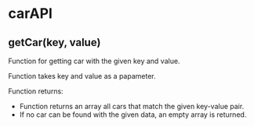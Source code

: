 # carAPI

## **getCar(key, value)**

Function for getting car with the given key and value.

Function takes key and value as a papameter.

Function returns:
- Function returns an array all cars that match the given key-value pair.
- If no car can be found with the given data, an empty array is returned.

